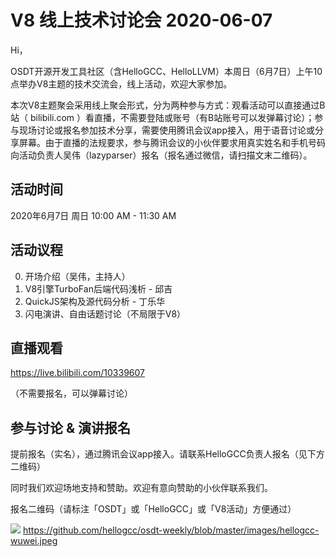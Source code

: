 # V8 线上技术讨论会 2020-06-07

Hi，

OSDT开源开发工具社区（含HelloGCC、HelloLLVM）本周日（6月7日）上午10点举办V8主题的技术交流会，线上活动，欢迎大家参加。

本次V8主题聚会采用线上聚会形式，分为两种参与方式：观看活动可以直接通过B站（ bilibili.com ）看直播，不需要登陆或账号（有B站账号可以发弹幕讨论）；参与现场讨论或报名参加技术分享，需要使用腾讯会议app接入，用于语音讨论或分享屏幕。由于直播的法规要求，参与腾讯会议的小伙伴要求用真实姓名和手机号码向活动负责人吴伟（lazyparser）报名（报名通过微信，请扫描文末二维码）。

## 活动时间

2020年6月7日 周日 10:00 AM - 11:30 AM

## 活动议程
0. 开场介绍（吴伟，主持人）
1. V8引擎TurboFan后端代码浅析 - 邱吉
2. QuickJS架构及源代码分析 - 丁乐华
3. 闪电演讲、自由话题讨论（不局限于V8）



## 直播观看
https://live.bilibili.com/10339607

（不需要报名，可以弹幕讨论）

## 参与讨论 & 演讲报名

提前报名（实名），通过腾讯会议app接入。请联系HelloGCC负责人报名（见下方二维码）

同时我们欢迎场地支持和赞助。欢迎有意向赞助的小伙伴联系我们。

报名二维码（请标注「OSDT」或「HelloGCC」或「V8活动」方便通过）

![](https://github.com/hellogcc/osdt-weekly/blob/master/images/hellogcc-wuwei.jpeg)
https://github.com/hellogcc/osdt-weekly/blob/master/images/hellogcc-wuwei.jpeg
